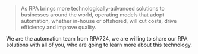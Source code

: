 
> As RPA brings more technologically-advanced solutions to businesses around the world, operating models that adopt automation, whether in-house or offshored, will cut costs, drive efficiency and improve quality. 


We are the automation team from RPA724, we are willing to share our RPA solutions with all of you, who are going to learn more about this technology. 
 


